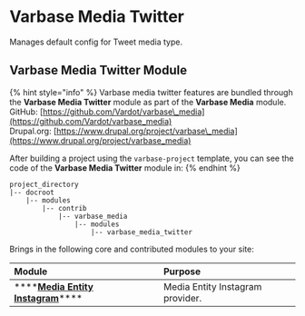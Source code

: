 # Varbase Media Twitter

Manages default config for Tweet media type.

## Varbase Media Twitter Module

{% hint style="info" %}
Varbase media twitter features are bundled through the **Varbase Media Twitter** module as part of the **Varbase Media** module.  
GitHub: [https://github.com/Vardot/varbase\_media](https://github.com/Vardot/varbase_media)  
Drupal.org: [https://www.drupal.org/project/varbase\_media](https://www.drupal.org/project/varbase_media)

After building a project using the `varbase-project` template, you can see the code of the **Varbase Media Twitter** module in:
{% endhint %}

```text
project_directory
|-- docroot
    |-- modules
        |-- contrib
            |-- varbase_media
                |-- modules
                    |-- varbase_media_twitter
```

Brings in the following core and contributed modules to your site:

| Module | Purpose |
| :--- | :--- |
| \*\*\*\*[**Media Entity Instagram**](https://www.drupal.org/project/media_entity_instagram)\*\*\*\* | Media Entity Instagram provider. |

